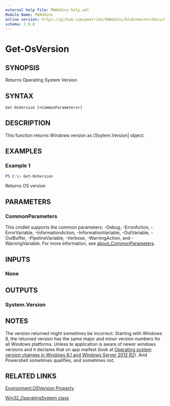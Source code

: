 ```yaml
---
external help file: PWAddins-help.xml
Module Name: PWAddins
online version: https://github.com/peetrike/PWAddins/blob/master/Docs/Get-OsVersion.md
schema: 2.0.0
---
```


# Get-OsVersion

## SYNOPSIS
Returns Operating System Version

## SYNTAX

```
Get-OsVersion [<CommonParameters>]
```

## DESCRIPTION
This function returns Windows version as [Ssytem.Version] object.

## EXAMPLES

### Example 1
```powershell
PS C:\> Get-OsVersion
```

Returns OS version

## PARAMETERS

### CommonParameters
This cmdlet supports the common parameters: -Debug, -ErrorAction, -ErrorVariable, -InformationAction, -InformationVariable, -OutVariable, -OutBuffer, -PipelineVariable, -Verbose, -WarningAction, and -WarningVariable. For more information, see [about_CommonParameters](http://go.microsoft.com/fwlink/?LinkID=113216).

## INPUTS

### None

## OUTPUTS

### System.Version

## NOTES

The version returned might sometimes be incorrect. Starting with Windows 8, the returned version has the same major and minor version numbers for all Windows platforms.  Unless te application is aware of newer windows versions and it declares that on app maifest (look at [Operating system version changes in Windows 8.1 and Windows Server 2012 R2](https://msdn.microsoft.com/windows/compatibility/operating-system-version-changes-in-windows-8-1)).  And Powershell sometimes qualifies, and sometimes not.

## RELATED LINKS

[Environment.OSVersion Property](https://docs.microsoft.com/en-us/dotnet/api/system.environment.osversion)

[Win32_OperatingSystem class](https://docs.microsoft.com/en-us/windows/desktop/CIMWin32Prov/win32-operatingsystem)
